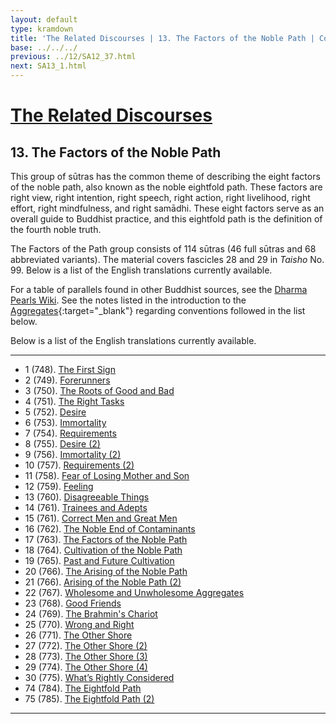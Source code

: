 ```yaml
---
layout: default
type: kramdown
title: 'The Related Discourses | 13. The Factors of the Noble Path | Contents'
base: ../../../
previous: ../12/SA12_37.html
next: SA13_1.html
---
```


# [The Related Discourses](../index.html)
## 13. The Factors of the Noble Path

This group of sūtras has the common theme of describing the eight factors of the noble path, also known as the noble eightfold path. These factors are right view, right intention, right speech, right action, right livelihood, right effort, right mindfulness, and right samādhi. These eight factors serve as an overall guide to Buddhist practice, and this eightfold path is the definition of the fourth noble truth.

The Factors of the Path group consists of 114 sūtras (46 full sūtras and 68 abbreviated variants). The material covers fascicles 28 and 29 in *Taisho* No. 99. Below is a list of the English translations currently available.

For a table of parallels found in other Buddhist sources, see the [Dharma Pearls Wiki](https://dharmapearls.net/dharmabase/index.php/Factors_of_the_Noble_Path_Sa%E1%B9%83yukta). See the notes listed in the introduction to the [Aggregates](../01/index.html){:target="_blank"} regarding conventions followed in the list below.

Below is a list of the English translations currently available.

---

<ul class="list-style-none">
  <li>1 (748). <a href="SA13_1.html">The First Sign</a></li>
  <li>2 (749). <a href="SA13_2.html">Forerunners</a></li>
  <li>3 (750). <a href="SA13_3.html">The Roots of Good and Bad</a></li>
  <li>4 (751). <a href="SA13_4.html">The Right Tasks</a></li>
  <li>5 (752). <a href="SA13_5.html">Desire</a></li>
  <li>6 (753). <a href="SA13_6.html">Immortality</a></li>
  <li>7 (754). <a href="SA13_7.html">Requirements</a></li>
  <li>8 (755). <a href="SA13_8.html">Desire (2)</a></li>
  <li>9 (756). <a href="SA13_9.html">Immortality (2)</a></li>
  <li>10 (757). <a href="SA13_10.html">Requirements (2)</a></li>
  <li>11 (758). <a href="SA13_11.html">Fear of Losing Mother and Son</a></li>
  <li>12 (759). <a href="SA13_12.html">Feeling</a></li>
  <li>13 (760). <a href="SA13_13.html">Disagreeable Things</a></li>
  <li>14 (761). <a href="SA13_14.html">Trainees and Adepts</a></li>
  <li>15 (761). <a href="SA13_15.html">Correct Men and Great Men</a></li>
  <li>16 (762). <a href="SA13_16.html">The Noble End of Contaminants</a></li>
  <li>17 (763). <a href="SA13_17.html">The Factors of the Noble Path</a></li>
  <li>18 (764). <a href="SA13_18.html">Cultivation of the Noble Path</a></li>
  <li>19 (765). <a href="SA13_19.html">Past and Future Cultivation</a></li>
  <li>20 (766). <a href="SA13_20.html">The Arising of the Noble Path</a></li>
  <li>21 (766). <a href="SA13_21.html">Arising of the Noble Path (2)</a></li>
  <li>22 (767). <a href="SA13_22.html">Wholesome and Unwholesome Aggregates</a></li>
  <li>23 (768). <a href="SA13_23.html">Good Friends</a></li>
  <li>24 (769). <a href="SA13_24.html">The Brahmin's Chariot</a></li>
  <li>25 (770). <a href="SA13_25.html">Wrong and Right</a></li>
  <li>26 (771). <a href="SA13_26.html">The Other Shore</a></li>
  <li>27 (772). <a href="SA13_27.html">The Other Shore (2)</a></li>
  <li>28 (773). <a href="SA13_28.html">The Other Shore (3)</a></li>
  <li>29 (774). <a href="SA13_29.html">The Other Shore (4)</a></li>
  <li>30 (775). <a href="SA13_30.html">What’s Rightly Considered</a></li>
        <!--
            <li>31. Planting a Tree <span class="links">[T 99.776]
            <li>32. Planting a Tree <span class="links">[T 99.777]
            <li>33. Planting a Tree <span class="links">[T 99.778]
            <li>34. Planting a Tree <span class="links">[T 99.779]
            <li>35. Planting a Tree <span class="links">[T 99.780]
            <li>36. Planting a Tree <span class="links">[T 99.781]
            <li>37. Planting a Tree <span class="links">[T 99.781]
            <li>38. Planting a Tree <span class="links">[T 99.781]
            <li>39. Planting a Tree <span class="links">[T 99.781]
            <li>40. Planting a Tree <span class="links">[T 99.781]
            <li>41. Planting a Tree <span class="links">[T 99.781]
            <li>42. Planting a Tree <span class="links">[T 99.781]
            <li>43. Planting a Tree <span class="links">[T 99.781]
            <li>44. Planting a Tree <span class="links">[T 99.781]
            <li>45. Planting a Tree <span class="links">[T 99.781]
            <li>46. Planting a Tree <span class="links">[T 99.781]
            <li>47. Planting a Tree <span class="links">[T 99.781]
            <li>48. Planting a Tree <span class="links">[T 99.781]
            <li>49. Planting a Tree <span class="links">[T 99.781]
            <li>50. Planting a Tree <span class="links">[T 99.781]
            <li>51. Planting a Tree <span class="links">[T 99.781]
            <li>52. Planting a Tree <span class="links">[T 99.782]
            <li>53. Planting a Tree <span class="links">[T 99.782]
            <li>54. Planting a Tree <span class="links">[T 99.782]
            <li>55. Planting a Tree <span class="links">[T 99.782]
            <li>56. Planting a Tree <span class="links">[T 99.782]
            <li>57. Planting a Tree <span class="links">[T 99.782]
            <li>58. Planting a Tree <span class="links">[T 99.782]
            <li>59. Planting a Tree <span class="links">[T 99.782]
            <li>60. Planting a Tree <span class="links">[T 99.782]
            <li>61. Planting a Tree <span class="links">[T 99.782]
            <li>62. Planting a Tree <span class="links">[T 99.782]
            <li>63. Planting a Tree <span class="links">[T 99.783]
            <li>64. Planting a Tree <span class="links">[T 99.783]
            <li>65. Planting a Tree <span class="links">[T 99.783]
            <li>66. Planting a Tree <span class="links">[T 99.783]
            <li>67. Planting a Tree <span class="links">[T 99.783]
            <li>68. Planting a Tree <span class="links">[T 99.783]
            <li>69. Planting a Tree <span class="links">[T 99.783]
            <li>70. Planting a Tree <span class="links">[T 99.783]
            <li>71. Planting a Tree <span class="links">[T 99.783]
            <li>72. Planting a Tree <span class="links">[T 99.783]
            <li>73. Planting a Tree <span class="links">[T 99.783] -->
  <li>74 (784). <a href="SA13_74.html">The Eightfold Path</a></li>
  <li>75 (785). <a href="SA13_75.html">The Eightfold Path (2)</a></li>
            <!--<li>76. Planting a Tree <span class="links">[T 99.786]
            <li>77. Planting a Tree <span class="links">[T 99.787]
            <li>78. Planting a Tree <span class="links">[T 99.788]
            <li>79. Planting a Tree <span class="links">[T 99.788]
            <li>80. Planting a Tree <span class="links">[T 99.788]
            <li>81. Planting a Tree <span class="links">[T 99.788]
            <li>82. Planting a Tree <span class="links">[T 99.789]
            <li>83. Planting a Tree <span class="links">[T 99.789]
            <li>84. Planting a Tree <span class="links">[T 99.789]
            <li>85. Planting a Tree <span class="links">[T 99.789]
            <li>86. Planting a Tree <span class="links">[T 99.789]
            <li>87. Planting a Tree <span class="links">[T 99.789]
            <li>88. Planting a Tree <span class="links">[T 99.789]
            <li>89. Planting a Tree <span class="links">[T 99.789]
            <li>90. Planting a Tree <span class="links">[T 99.790]
            <li>91. Planting a Tree <span class="links">[T 99.791]
            <li>92. Planting a Tree <span class="links">[T 99.792]
            <li>93. Planting a Tree <span class="links">[T 99.793]
            <li>94. Planting a Tree <span class="links">[T 99.793]
            <li>95. Planting a Tree <span class="links">[T 99.793]
            <li>96. Planting a Tree <span class="links">[T 99.793]
            <li>97. Planting a Tree <span class="links">[T 99.794]
            <li>98. Planting a Tree <span class="links">[T 99.795]
            <li>99. Planting a Tree <span class="links">[T 99.796]
            <li>100. Planting a Tree <span class="links">[T 99.797]
            <li>101. Planting a Tree <span class="links">[T 99.798]
            <li>102. Planting a Tree <span class="links">[T 99.799]
            <li>103. Planting a Tree <span class="links">[T 99.800]
            <li>104. Planting a Tree <span class="links">[T 99.800]
            <li>105. Planting a Tree <span class="links">[T 99.800]
            <li>106. Planting a Tree <span class="links">[T 99.800]
            <li>107. Planting a Tree <span class="links">[T 99.800]
            <li>108. Planting a Tree <span class="links">[T 99.800]
            <li>109. Planting a Tree <span class="links">[T 99.800]
            <li>110. Planting a Tree <span class="links">[T 99.800]
            <li>111. Planting a Tree <span class="links">[T 99.800]
            <li>112. Planting a Tree <span class="links">[T 99.800]
            <li>113. Planting a Tree <span class="links">[T 99.800]
            <li>114. Planting a Tree <span class="links">[T 99.800]
        -->
</ul>

---
